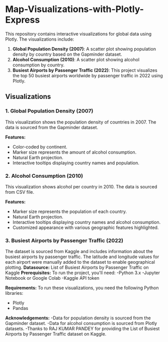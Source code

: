 # Map-Visualizations-with-Plotly-Express
This repository contains interactive visualizations for global data using Plotly. The visualizations include:

1. **Global Population Density (2007)**: A scatter plot showing population density by country based on the Gapminder dataset.
2. **Alcohol Consumption (2010)**: A scatter plot showing alcohol consumption by country.
3. **Busiest Airports by Passenger Traffic (2022)**: This project visualizes the top 50 busiest airports worldwide by passenger traffic in 2022 using Plotly.
## Visualizations

### 1. Global Population Density (2007)

This visualization shows the population density of countries in 2007. The data is sourced from the Gapminder dataset.

**Features:**
- Color-coded by continent.
- Marker size represents the amount of alcohol consumption.
- Natural Earth projection.
- Interactive tooltips displaying country names and population.

### 2. Alcohol Consumption (2010)

This visualization shows alcohol per country in 2010. The data is sourced from CSV file.

**Features:**
- Marker size represents the population of each country.
- Natural Earth projection.
- Interactive tooltips displaying country names and alcohol consumption.
- Customized appearance with various geographic features highlighted.

### 3. Busiest Airports by Passenger Traffic (2022)
The dataset is sourced from Kaggle and includes information about the busiest airports by passenger traffic.
The latitude and longitude values for each airport were manually added to the dataset to enable geographical plotting.
**Datasource:**
List of Busiest Airports by Passenger Traffic on Kaggle
**Prerequisites:**
To run the project, you'll need:
-Python 3.x
-Jupyter Notebook or Google Colab
-Kaggle API token

**Requirements:**
To run these visualizations, you need the following Python libraries:
- Plotly
- Pandas

**Acknowledgements:**
-Data for population density is sourced from the Gapminder dataset.
-Data for alcohol consumption is sourced from Plotly datasets.
-Thanks to RAJ KUMAR PANDEY for providing the List of Busiest Airports by Passenger Traffic dataset on Kaggle.
